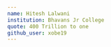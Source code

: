 ```yaml
---
name: Hitesh Lalwani
institution: Bhavans Jr College
quote: 400 Trillion to one
github_user: xobe19
---
```

